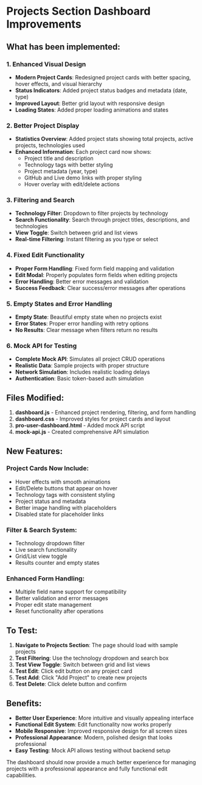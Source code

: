 # Projects Section Dashboard Improvements

## What has been implemented:

### 1. Enhanced Visual Design
- **Modern Project Cards**: Redesigned project cards with better spacing, hover effects, and visual hierarchy
- **Status Indicators**: Added project status badges and metadata (date, type)
- **Improved Layout**: Better grid layout with responsive design
- **Loading States**: Added proper loading animations and states

### 2. Better Project Display
- **Statistics Overview**: Added project stats showing total projects, active projects, technologies used
- **Enhanced Information**: Each project card now shows:
  - Project title and description
  - Technology tags with better styling
  - Project metadata (year, type)
  - GitHub and Live demo links with proper styling
  - Hover overlay with edit/delete actions

### 3. Filtering and Search
- **Technology Filter**: Dropdown to filter projects by technology
- **Search Functionality**: Search through project titles, descriptions, and technologies
- **View Toggle**: Switch between grid and list views
- **Real-time Filtering**: Instant filtering as you type or select

### 4. Fixed Edit Functionality
- **Proper Form Handling**: Fixed form field mapping and validation
- **Edit Modal**: Properly populates form fields when editing projects
- **Error Handling**: Better error messages and validation
- **Success Feedback**: Clear success/error messages after operations

### 5. Empty States and Error Handling
- **Empty State**: Beautiful empty state when no projects exist
- **Error States**: Proper error handling with retry options
- **No Results**: Clear message when filters return no results

### 6. Mock API for Testing
- **Complete Mock API**: Simulates all project CRUD operations
- **Realistic Data**: Sample projects with proper structure
- **Network Simulation**: Includes realistic loading delays
- **Authentication**: Basic token-based auth simulation

## Files Modified:

1. **dashboard.js** - Enhanced project rendering, filtering, and form handling
2. **dashboard.css** - Improved styles for project cards and layout
3. **pro-user-dashboard.html** - Added mock API script
4. **mock-api.js** - Created comprehensive API simulation

## New Features:

### Project Cards Now Include:
- Hover effects with smooth animations
- Edit/Delete buttons that appear on hover
- Technology tags with consistent styling
- Project status and metadata
- Better image handling with placeholders
- Disabled state for placeholder links

### Filter & Search System:
- Technology dropdown filter
- Live search functionality
- Grid/List view toggle
- Results counter and empty states

### Enhanced Form Handling:
- Multiple field name support for compatibility
- Better validation and error messages
- Proper edit state management
- Reset functionality after operations

## To Test:

1. **Navigate to Projects Section**: The page should load with sample projects
2. **Test Filtering**: Use the technology dropdown and search box
3. **Test View Toggle**: Switch between grid and list views
4. **Test Edit**: Click edit button on any project card
5. **Test Add**: Click "Add Project" to create new projects
6. **Test Delete**: Click delete button and confirm

## Benefits:

- **Better User Experience**: More intuitive and visually appealing interface
- **Functional Edit System**: Edit functionality now works properly
- **Mobile Responsive**: Improved responsive design for all screen sizes
- **Professional Appearance**: Modern, polished design that looks professional
- **Easy Testing**: Mock API allows testing without backend setup

The dashboard should now provide a much better experience for managing projects with a professional appearance and fully functional edit capabilities.
